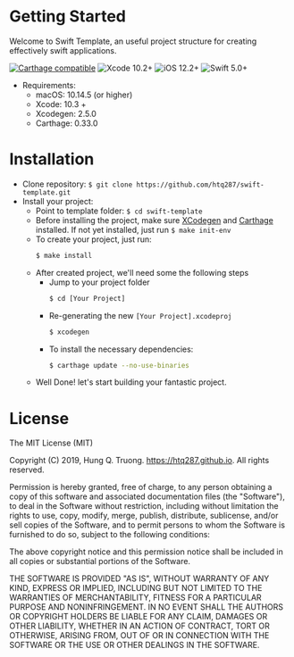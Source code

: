 # Getting Started
Welcome to Swift Template, an useful project structure for creating effectively swift applications.

[![Carthage compatible](https://img.shields.io/badge/Carthage-Compatible-brightgreen.svg?style=flat)](https://github.com/Carthage/Carthage)
![Xcode 10.2+](https://img.shields.io/badge/Xcode-10.2%2B-blue.svg)
![iOS 12.2+](https://img.shields.io/badge/iOS-12.2%2B-blue.svg)
![Swift 5.0+](https://img.shields.io/badge/Swift-5.0%2B-orange.svg)

- Requirements:
  - macOS: 10.14.5 (or higher)
  - Xcode: 10.3 +
  - Xcodegen: 2.5.0
  - Carthage: 0.33.0
  

# Installation
- Clone  repository: `$ git clone https://github.com/htq287/swift-template.git`
- Install your project:
  - Point to template folder: `$ cd swift-template`
  - Before installing the project, make sure [XCodegen](https://github.com/yonaskolb/XcodeGen) and [Carthage](https://github.com/Carthage/Carthage#installing-carthage) installed. If not yet installed, just run `$ make init-env`
  - To create your project, just run: 
    ```sh
    $ make install
    ```
  - After created project, we'll need some the following steps
    - Jump to your project folder
      ```sh
      $ cd [Your Project]
      ```
    - Re-generating the new `[Your Project].xcodeproj`
      ```sh
      $ xcodegen
      ```
    - To install the necessary dependencies:
      ```sh
      $ carthage update --no-use-binaries
      ```
  - Well Done! let's start building your fantastic project.

# License
The MIT License (MIT)

Copyright (C) 2019, Hung Q. Truong. https://htq287.github.io. All rights reserved.

Permission is hereby granted, free of charge, to any person obtaining a copy
of this software and associated documentation files (the "Software"), to deal
in the Software without restriction, including without limitation the rights
to use, copy, modify, merge, publish, distribute, sublicense, and/or sell
copies of the Software, and to permit persons to whom the Software is
furnished to do so, subject to the following conditions:

The above copyright notice and this permission notice shall be included in all
copies or substantial portions of the Software.

THE SOFTWARE IS PROVIDED "AS IS", WITHOUT WARRANTY OF ANY KIND, EXPRESS OR
IMPLIED, INCLUDING BUT NOT LIMITED TO THE WARRANTIES OF MERCHANTABILITY,
FITNESS FOR A PARTICULAR PURPOSE AND NONINFRINGEMENT. IN NO EVENT SHALL THE
AUTHORS OR COPYRIGHT HOLDERS BE LIABLE FOR ANY CLAIM, DAMAGES OR OTHER
LIABILITY, WHETHER IN AN ACTION OF CONTRACT, TORT OR OTHERWISE, ARISING FROM,
OUT OF OR IN CONNECTION WITH THE SOFTWARE OR THE USE OR OTHER DEALINGS IN THE
SOFTWARE.

